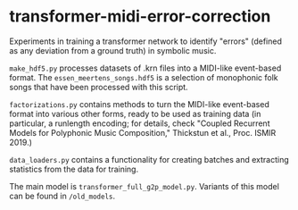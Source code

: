 # transformer-midi-error-correction

Experiments in training a transformer network to identify "errors" (defined as any deviation from a ground truth) in symbolic music.

`make_hdf5.py` processes datasets of .krn files into a MIDI-like event-based format. The `essen_meertens_songs.hdf5` is a selection of monophonic folk songs that have been processed with this script.

`factorizations.py` contains methods to turn the MIDI-like event-based format into various other forms, ready to be used as training data (in particular, a runlength encoding; for details, check "Coupled Recurrent Models for Polyphonic Music Composition," Thickstun et al., Proc. ISMIR 2019.)

`data_loaders.py` contains a functionality for creating batches and extracting statistics from the data for training.

The main model is `transformer_full_g2p_model.py`. Variants of this model can be found in `/old_models`.
